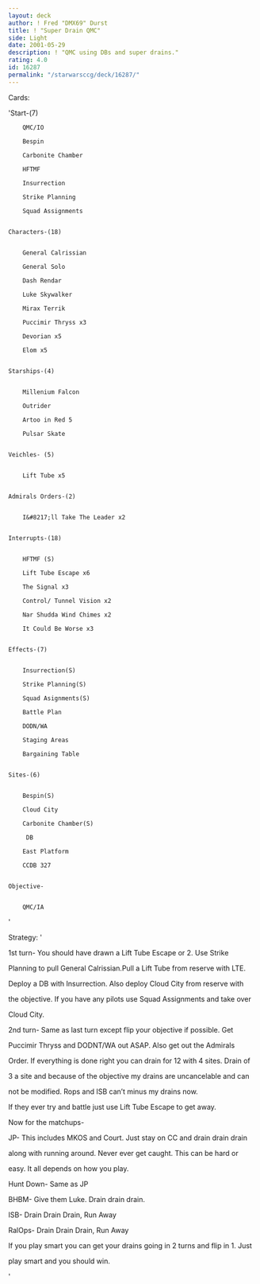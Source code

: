 ```yaml
---
layout: deck
author: ! Fred "DMX69" Durst
title: ! "Super Drain QMC"
side: Light
date: 2001-05-29
description: ! "QMC using DBs and super drains."
rating: 4.0
id: 16287
permalink: "/starwarsccg/deck/16287/"
---
```

Cards: 

'Start-(7)


		QMC/IO

		Bespin

		Carbonite Chamber

		HFTMF

		Insurrection

		Strike Planning

		Squad Assignments


	Characters-(18)


		General Calrissian

		General Solo

		Dash Rendar

		Luke Skywalker

		Mirax Terrik

		Puccimir Thryss x3

		Devorian x5

		Elom x5	


	Starships-(4)


		Millenium Falcon

		Outrider

		Artoo in Red 5

		Pulsar Skate	


	Veichles- (5)


		Lift Tube x5


	Admirals Orders-(2)


		I&#8217;ll Take The Leader x2


	Interrupts-(18)


		HFTMF (S)

		Lift Tube Escape x6

		The Signal x3

		Control/ Tunnel Vision x2

		Nar Shudda Wind Chimes x2

		It Could Be Worse x3


	Effects-(7)


		Insurrection(S)

		Strike Planning(S)

		Squad Asignments(S)

		Battle Plan

		DODN/WA

		Staging Areas

		Bargaining Table


	Sites-(6)


		Bespin(S)

		Cloud City

		Carbonite Chamber(S)

		 DB

		East Platform

		CCDB 327


	Objective- 


		QMC/IA


'

Strategy: '

1st turn-	You should have drawn a Lift Tube Escape or 2. Use Strike

Planning to pull General Calrissian.Pull a Lift Tube from reserve with LTE.

Deploy a DB with Insurrection. Also deploy Cloud City from reserve with

the objective. If you have any pilots use Squad Assignments and take over

Cloud City.


2nd turn- Same as last turn except flip your objective if possible. Get

Puccimir Thryss and DODNT/WA out ASAP. Also get out the Admirals

Order. If everything is done right you can drain for 12 with 4 sites. Drain of

3 a site and because of the objective my drains are uncancelable and can

not be modified. Rops and ISB can&#8217;t minus my drains now.


If they ever try and battle just use Lift Tube Escape to get away.


Now for the matchups-


JP- This includes MKOS and Court. Just stay on CC and drain drain drain

along with running around. Never ever get caught. This can be hard or

easy. It all depends on how you play.


Hunt Down- Same as JP


BHBM- Give them Luke. Drain drain drain.


ISB- Drain Drain Drain, Run Away


RalOps- Drain Drain Drain, Run Away


If you play smart you can get your drains going in 2 turns and flip in 1. Just

play smart and you should win.


'

